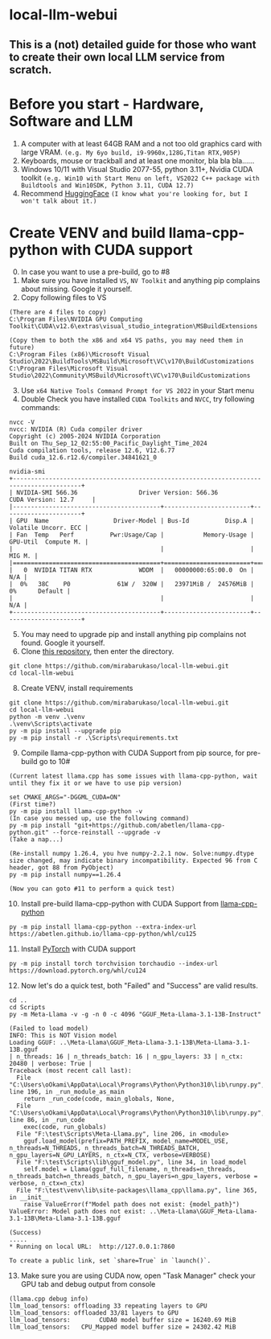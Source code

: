 # local-llm-webui
This is a (not) detailed guide for those who want to create their own local LLM service from scratch.    
------
   
# Before you start - Hardware, Software and LLM
1. A computer with at least 64GB RAM and a not too old graphics card with large VRAM. `(e.g. My 6yo build, i9-9960x,128G,Titan RTX,905P)`   
2. Keyboards, mouse or trackball and at least one monitor, bla bla bla......   
3. Windows 10/11 with Visual Studio 2077-55, python 3.11+, Nvidia CUDA toolkit `(e.g. Win10 with Start Menu on left, VS2022 C++ package with Buildtools and Win10SDK, Python 3.11, CUDA 12.7)`   
4. Recommend [HuggingFace](https://huggingface.co/) `(I know what you're looking for, but I won't talk about it.)`    

# Create VENV and build llama-cpp-python with CUDA support
0. In case you want to use a pre-build, go to #8
1. Make sure you have installed `VS`, `NV Toolkit` and anything pip complains about missing. Google it yourself.
2. Copy following files to VS
```
(There are 4 files to copy)
C:\Program Files\NVIDIA GPU Computing Toolkit\CUDA\v12.6\extras\visual_studio_integration\MSBuildExtensions

(Copy them to both the x86 and x64 VS paths, you may need them in future)
C:\Program Files (x86)\Microsoft Visual Studio\2022\BuildTools\MSBuild\Microsoft\VC\v170\BuildCustomizations
C:\Program Files\Microsoft Visual Studio\2022\Community\MSBuild\Microsoft\VC\v170\BuildCustomizations
```
3. Use `x64 Native Tools Command Prompt for VS 2022` in your Start menu
4. Double Check you have installed `CUDA Toolkits` and `NVCC`, try following commands:   
```
nvcc -V
nvcc: NVIDIA (R) Cuda compiler driver
Copyright (c) 2005-2024 NVIDIA Corporation
Built on Thu_Sep_12_02:55:00_Pacific_Daylight_Time_2024
Cuda compilation tools, release 12.6, V12.6.77
Build cuda_12.6.r12.6/compiler.34841621_0

nvidia-smi
+-----------------------------------------------------------------------------------------+
| NVIDIA-SMI 566.36                 Driver Version: 566.36         CUDA Version: 12.7     |
|-----------------------------------------+------------------------+----------------------+
| GPU  Name                  Driver-Model | Bus-Id          Disp.A | Volatile Uncorr. ECC |
| Fan  Temp   Perf          Pwr:Usage/Cap |           Memory-Usage | GPU-Util  Compute M. |
|                                         |                        |               MIG M. |
|=========================================+========================+======================|
|   0  NVIDIA TITAN RTX             WDDM  |   00000000:65:00.0  On |                  N/A |
|  0%   38C    P0             61W /  320W |   23971MiB /  24576MiB |      0%      Default |
|                                         |                        |                  N/A |
+-----------------------------------------+------------------------+----------------------+
```
5. You may need to upgrade pip and install anything pip complains not found. Google it yourself.    
6. Clone [this repository](https://github.com/mirabarukaso/local-llm-webui/tree/main), then enter the directory.
```
git clone https://github.com/mirabarukaso/local-llm-webui.git
cd local-llm-webui
```
8. Create VENV, install requirements   
```
git clone https://github.com/mirabarukaso/local-llm-webui.git
cd local-llm-webui
python -m venv .\venv
.\venv\Scripts\activate
py -m pip install --upgrade pip
py -m pip install -r .\Scripts\requirements.txt
```
9. Compile llama-cpp-python with CUDA Support from pip source, for pre-build go to 10#    
```
(Current latest llama.cpp has some issues with llama-cpp-python, wait until they fix it or we have to use pip version)

set CMAKE_ARGS="-DGGML_CUDA=ON"
(First time?)
py -m pip install llama-cpp-python -v
(In case you messed up, use the following command)
py -m pip install "git+https://github.com/abetlen/llama-cpp-python.git" --force-reinstall --upgrade -v
(Take a nap...)

(Re-install numpy 1.26.4, you hve numpy-2.2.1 now. Solve:numpy.dtype size changed, may indicate binary incompatibility. Expected 96 from C header, got 88 from PyObject)
py -m pip install numpy==1.26.4

(Now you can goto #11 to perform a quick test)
```

10. Install pre-build llama-cpp-python with CUDA Support from [llama-cpp-python](https://github.com/abetlen/llama-cpp-python)
```
py -m pip install llama-cpp-python --extra-index-url https://abetlen.github.io/llama-cpp-python/whl/cu125
```
11. Install [PyTorch](https://pytorch.org/get-started/locally/) with CUDA support
```
py -m pip install torch torchvision torchaudio --index-url https://download.pytorch.org/whl/cu124
```
12. Now let's do a quick test, both "Failed" and "Success" are valid results.
```
cd ..
cd Scripts
py -m Meta-Llama -v -g -n 0 -c 4096 "GGUF_Meta-Llama-3.1-13B-Instruct"

(Failed to load model)
INFO: This is NOT Vision model
Loading GGUF: ..\Meta-Llama\GGUF_Meta-Llama-3.1-13B\Meta-Llama-3.1-13B.gguf
| n_threads: 16 | n_threads_batch: 16 | n_gpu_layers: 33 | n_ctx: 20480 | verbose: True |
Traceback (most recent call last):
  File "C:\Users\oOkami\AppData\Local\Programs\Python\Python310\lib\runpy.py", line 196, in _run_module_as_main
    return _run_code(code, main_globals, None,
  File "C:\Users\oOkami\AppData\Local\Programs\Python\Python310\lib\runpy.py", line 86, in _run_code
    exec(code, run_globals)
  File "F:\test\Scripts\Meta-Llama.py", line 206, in <module>
    gguf.load_model(prefix=PATH_PREFIX, model_name=MODEL_USE, n_threads=N_THREADS, n_threads_batch=N_THREADS_BATCH, n_gpu_layers=N_GPU_LAYERS, n_ctx=N_CTX, verbose=VERBOSE)
  File "F:\test\Scripts\lib\gguf_model.py", line 34, in load_model
    self.model = Llama(gguf_full_filename, n_threads=n_threads, n_threads_batch=n_threads_batch, n_gpu_layers=n_gpu_layers, verbose = verbose, n_ctx=n_ctx)
  File "F:\test\venv\lib\site-packages\llama_cpp\llama.py", line 365, in __init__
    raise ValueError(f"Model path does not exist: {model_path}")
ValueError: Model path does not exist: ..\Meta-Llama\GGUF_Meta-Llama-3.1-13B\Meta-Llama-3.1-13B.gguf

(Success)
.....
* Running on local URL:  http://127.0.0.1:7860

To create a public link, set `share=True` in `launch()`.
```
13. Make sure you are using CUDA now, open "Task Manager" check your GPU tab and debug output from console
```
(llama.cpp debug info)
llm_load_tensors: offloading 33 repeating layers to GPU
llm_load_tensors: offloaded 33/81 layers to GPU
llm_load_tensors:        CUDA0 model buffer size = 16240.69 MiB
llm_load_tensors:   CPU_Mapped model buffer size = 24302.42 MiB
```
